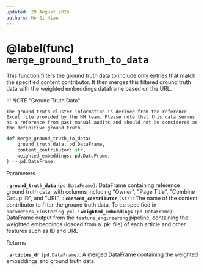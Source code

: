 ```yaml
---
updated: 20 August 2024
authors: Ho Si Xian
---
```


# @label(func) `merge_ground_truth_to_data`

This function filters the ground truth data to include only entries that match the specified content contributor. It then merges this filtered ground truth data with the weighted embeddings dataframe based on the URL.

!!! NOTE "Ground Truth Data"

    The ground truth cluster information is derived from the reference Excel file provided by the HH team. Please note that this data serves as a reference from past manual audits and should not be considered as the definitive ground truth.

```python
def merge_ground_truth_to_data(
    ground_truth_data: pd.DataFrame,
    content_contributor: str,
    weighted_embeddings: pd.DataFrame,
) -> pd.DataFrame:
```

Parameters

: **`ground_truth_data`** `(pd.DataFrame)`: DataFrame containing reference ground truth data, with columns including "Owner", "Page Title", "Combine Group ID", and "URL".
: **`content_contributor`** `(str)`: The name of the content contributor to filter the ground truth data. To be specified in `parameters_clustering.yml`.
: **`weighted_embeddings`** `(pd.DataFrame)`: DataFrame output from the `feature_engineering` pipeline, containing the weighted embeddings (loaded from a .pkl file) of each article and other features such as ID and URL

Returns

: **`articles_df`** `(pd.DataFrame)`: A merged DataFrame containing the weighted embeddings and ground truth data.
